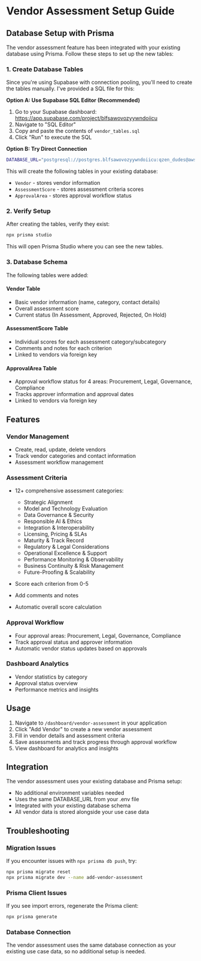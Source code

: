 # Vendor Assessment Setup Guide

## Database Setup with Prisma

The vendor assessment feature has been integrated with your existing database using Prisma. Follow these steps to set up the new tables:

### 1. Create Database Tables

Since you're using Supabase with connection pooling, you'll need to create the tables manually. I've provided a SQL file for this:

**Option A: Use Supabase SQL Editor (Recommended)**
1. Go to your Supabase dashboard: https://app.supabase.com/project/blfsawovozyywndoiicu
2. Navigate to "SQL Editor" 
3. Copy and paste the contents of `vendor_tables.sql`
4. Click "Run" to execute the SQL

**Option B: Try Direct Connection**
```bash
DATABASE_URL="postgresql://postgres.blfsawovozyywndoiicu:qzen_dudes@aws-0-ap-south-1.pooler.supabase.com:5432/postgres" npx prisma db push
```

This will create the following tables in your existing database:
- `Vendor` - stores vendor information
- `AssessmentScore` - stores assessment criteria scores  
- `ApprovalArea` - stores approval workflow status

### 2. Verify Setup

After creating the tables, verify they exist:

```bash
npx prisma studio
```

This will open Prisma Studio where you can see the new tables.

### 3. Database Schema

The following tables were added:

#### Vendor Table
- Basic vendor information (name, category, contact details)
- Overall assessment score
- Current status (In Assessment, Approved, Rejected, On Hold)

#### AssessmentScore Table  
- Individual scores for each assessment category/subcategory
- Comments and notes for each criterion
- Linked to vendors via foreign key

#### ApprovalArea Table
- Approval workflow status for 4 areas: Procurement, Legal, Governance, Compliance
- Tracks approver information and approval dates
- Linked to vendors via foreign key

## Features

### Vendor Management
- Create, read, update, delete vendors
- Track vendor categories and contact information
- Assessment workflow management

### Assessment Criteria
- 12+ comprehensive assessment categories:
  - Strategic Alignment
  - Model and Technology Evaluation  
  - Data Governance & Security
  - Responsible AI & Ethics
  - Integration & Interoperability
  - Licensing, Pricing & SLAs
  - Maturity & Track Record
  - Regulatory & Legal Considerations
  - Operational Excellence & Support
  - Performance Monitoring & Observability
  - Business Continuity & Risk Management
  - Future-Proofing & Scalability

- Score each criterion from 0-5
- Add comments and notes
- Automatic overall score calculation

### Approval Workflow
- Four approval areas: Procurement, Legal, Governance, Compliance
- Track approval status and approver information
- Automatic vendor status updates based on approvals

### Dashboard Analytics
- Vendor statistics by category
- Approval status overview
- Performance metrics and insights

## Usage

1. Navigate to `/dashboard/vendor-assessment` in your application
2. Click "Add Vendor" to create a new vendor assessment
3. Fill in vendor details and assessment criteria
4. Save assessments and track progress through approval workflow
5. View dashboard for analytics and insights

## Integration

The vendor assessment uses your existing database and Prisma setup:
- No additional environment variables needed
- Uses the same DATABASE_URL from your .env file  
- Integrated with your existing database schema
- All vendor data is stored alongside your use case data

## Troubleshooting

### Migration Issues
If you encounter issues with `npx prisma db push`, try:
```bash
npx prisma migrate reset
npx prisma migrate dev --name add-vendor-assessment
```

### Prisma Client Issues
If you see import errors, regenerate the Prisma client:
```bash
npx prisma generate
```

### Database Connection
The vendor assessment uses the same database connection as your existing use case data, so no additional setup is needed.